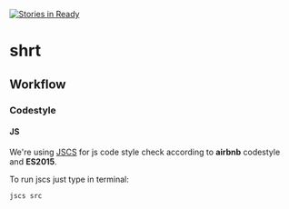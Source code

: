 [![Stories in Ready](https://badge.waffle.io/mir4a/shrt.png?label=ready&title=Ready)](https://waffle.io/mir4a/shrt)
# shrt

## Workflow

### Codestyle

#### JS

We're using [JSCS](http://jscs.info/) for js code style check according to
__airbnb__ codestyle and __ES2015__.

To run jscs just type in terminal:
```
jscs src
```
